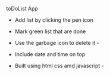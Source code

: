 toDoList App 

- Add list by clicking the pen icon 
  
- Mark green list that are done 
  
- Use the garbage icon to delete it -

- Include date and time on top 
 
- Built using html css amd javascript -
